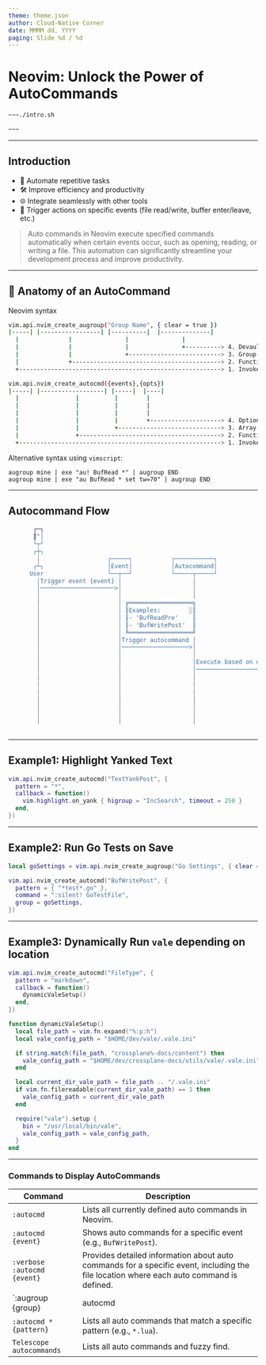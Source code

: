 ```yaml
---
theme: theme.json
author: Cloud-Native Corner 
date: MMMM dd, YYYY
paging: Slide %d / %d
---
```


# Neovim: Unlock the Power of AutoCommands

```bash
~~~./intro.sh

~~~
```

---

## Introduction

- 🚀 Automate repetitive tasks
- 🛠️ Improve efficiency and productivity
- 🌐 Integrate seamlessly with other tools
- 🔄 Trigger actions on specific events (file read/write, buffer enter/leave, etc.)

> Auto commands in Neovim execute specified commands automatically when certain
events occur, such as opening, reading, or writing a file. This automation can
significantly streamline your development process and improve productivity.

---

## 🦴 Anatomy of an AutoCommand

Neovim syntax

```bash
vim.api.nvim_create_augroup("Group Name", { clear = true })
|-----| |-----------------| |----------|  |--------------|
  |              |               |               | 
  |              |               |               +----------> 4. Devault: Clear existing commands in group
  |              |               +--------------------------> 3. Group name, multiple commands can belong to the same group
  |              +------------------------------------------> 2. Function that creates the autogroup 
  +---------------------------------------------------------> 1. Invokes Nvim |API| function {func} with arguments {...}

vim.api.nvim_create_autocmd({events},{opts})
|-----| |------------------| |-----|  |----| 
  |                |          |        |       
  |                |          |        |      
  |                |          |        |     
  |                |          |        +--------------------> 4. Options table
  |                |          +-----------------------------> 3. Array of events to trigger the autocmd
  |                +----------------------------------------> 2. Function that creates the autocmd event hander
  +---------------------------------------------------------> 1. Invokes Nvim |API| function {func} with arguments {...}
```

Alternative syntax using `vimscript`:

```vim
augroup mine | exe "au! BufRead *" | augroup END
augroup mine | exe "au BufRead * set tw=70" | augroup END
```

---

## Autocommand Flow

```bash
       ┌─┐                                                                                                       
       ║"│                                                                                                       
       └┬┘                                                                                                       
       ┌┼┐                                                                                                       
        │                   ┌─────┐           ┌───────────┐               ┌──────┐                               
       ┌┴┐                  │Event│           │Autocommand│               │Action│                               
      User                  └──┬──┘           └─────┬─────┘               └───┬──┘                               
        │Trigger event {event} │                    │                         │                                  
        │─────────────────────>│                    │                         │                                  
        │                      │                    │                         │                                  
        │                      │ ╔══════════════════╗                         │                                  
        │                      │ ║Examples:        ░║                         │                                  
        │                      │ ║- 'BufReadPre'    ║                         │                                  
        │                      │ ║- 'BufWritePost'  ║                         │                                  
        │                      │ ╚══════════════════╝                         │                                  
        │                      │Trigger autocommand │                         │                                  
        │                      │───────────────────>│                         │                                  
        │                      │                    │                         │                                  
        │                      │                    │Execute based on options │                                  
        │                      │                    │────────────────────────>│                                  
        │                      │                    │                         │                                  
        │                      │                    │                         │ ╔═══════════════════════════════╗
        │                      │                    │                         │ ║Options examples:             ░║
        │                      │                    │                         │ ║- group: 'MyGroup'             ║
        │                      │                    │                         │ ║- pattern: '*.txt'             ║
        │                      │                    │                         │ ║- callback: 'MyCallback'       ║
        │                      │                    │                         │ ║- OR command: ':echo "Hello"'  ║
                                                                                ╚═══════════════════════════════╝
```

---

## Example1: Highlight Yanked Text

```lua
vim.api.nvim_create_autocmd("TextYankPost", {
  pattern = "*",
  callback = function()
    vim.highlight.on_yank { higroup = "IncSearch", timeout = 250 }
  end,
})
```

---

## Example2: Run Go Tests on Save

```lua
local goSettings = vim.api.nvim_create_augroup("Go Settings", { clear = true })

vim.api.nvim_create_autocmd("BufWritePost", {
  pattern = { "*test*.go" },
  command = ":silent! GoTestFile",
  group = goSettings,
})
```

---

## Example3: Dynamically Run `vale` depending on location

```lua
vim.api.nvim_create_autocmd("FileType", {
  pattern = "markdown",
  callback = function()
    dynamicValeSetup()
  end,
})

function dynamicValeSetup()
  local file_path = vim.fn.expand("%:p:h")
  local vale_config_path = "$HOME/dev/vale/.vale.ini"

  if string.match(file_path, "crossplane%-docs/content") then
    vale_config_path = "$HOME/dev/crossplane-docs/utils/vale/.vale.ini"
  end

  local current_dir_vale_path = file_path .. "/.vale.ini"
  if vim.fn.filereadable(current_dir_vale_path) == 1 then
    vale_config_path = current_dir_vale_path
  end

  require("vale").setup {
    bin = "/usr/local/bin/vale",
    vale_config_path = vale_config_path,
  }
end
```
---

### Commands to Display AutoCommands

| Command                        | Description                                                                 |
|-------------------------------|-----------------------------------------------------------------------------|
| `:autocmd`                    | Lists all currently defined auto commands in Neovim.                        |
| `:autocmd {event}`            | Shows auto commands for a specific event (e.g., `BufWritePost`).            |
| `:verbose :autocmd {event}`   | Provides detailed information about auto commands for a specific event, including the file location where each auto command is defined. |
| `:augroup {group} | autocmd | augroup END` | Displays all auto commands within a specific group.                       |
| `:autocmd * {pattern}`        | Lists all auto commands that match a specific pattern (e.g., `*.lua`).      |
| `Telescope autocommands`        | Lists all auto commands and fuzzy find.      |

